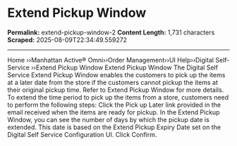# Extend Pickup Window

**Permalink:** extend-pickup-window-2
**Content Length:** 1,731 characters
**Scraped:** 2025-08-09T22:34:49.559272

---

Home &rsaquo;&rsaquo;Manhattan Active® Omni&rsaquo;&rsaquo;Order Management&rsaquo;&rsaquo;UI Help&rsaquo;&rsaquo;Digital Self-Service ››Extend Pickup Window Extend Pickup Window The Digital Self Service Extend Pickup Window enables the customers to pick up the items at a later date from the store if the customers cannot pickup the items at their original pickup time. Refer to Extend Pickup Window for more details. To extend the time period to pick up the items from a store, customers need to perform the following steps: Click the Pick up Later link provided in the email received when the items are ready for pickup. In the Extend Pickup Window, you can see the number of days by which the pickup date is extended. This date is based on the Extend Pickup Expiry Date&nbsp;set on the Digital Self Service Configuration UI. Click Confirm.